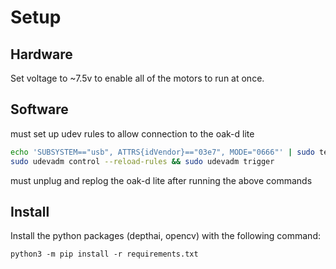 Setup
=====
Hardware
--------
Set voltage to ~7.5v to enable all of the motors to run at once.

Software
--------
must set up udev rules to allow connection to the oak-d lite
```bash
echo 'SUBSYSTEM=="usb", ATTRS{idVendor}=="03e7", MODE="0666"' | sudo tee /etc/udev/rules.d/80-movidius.rules
sudo udevadm control --reload-rules && sudo udevadm trigger
```
must unplug and replog the oak-d lite after running the above commands

## Install

Install the python packages (depthai, opencv) with the following command:

```
python3 -m pip install -r requirements.txt
```
